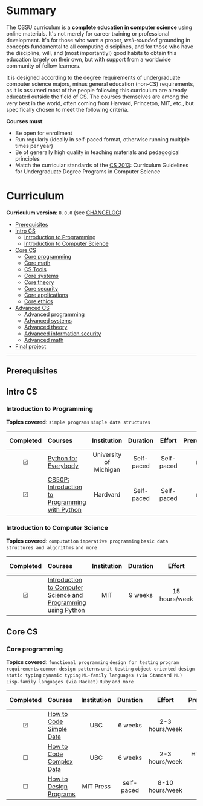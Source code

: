 # Summary

The OSSU curriculum is a **complete education in computer science** using online materials.
It's not merely for career training or professional development.
It's for those who want a proper, *well-rounded* grounding in concepts fundamental to all computing disciplines,
and for those who have the discipline, will, and (most importantly!) good habits to obtain this education largely on their own,
but with support from a worldwide community of fellow learners.

It is designed according to the degree requirements of undergraduate computer science majors, minus general education (non-CS) requirements,
as it is assumed most of the people following this curriculum are already educated outside the field of CS.
The courses themselves are among the very best in the world, often coming from Harvard, Princeton, MIT, etc.,
but specifically chosen to meet the following criteria.

**Courses must**:
- Be open for enrollment
- Run regularly (ideally in self-paced format, otherwise running multiple times per year)
- Be of generally high quality in teaching materials and pedagogical principles
- Match the curricular standards of the [CS 2013](https://github.com/ossu/computer-science/blob/master/CURRICULAR_GUIDELINES.md): Curriculum Guidelines for Undergraduate Degree Programs in Computer Science

# Curriculum

**Curriculum version**: `8.0.0` (see [CHANGELOG](https://github.com/ossu/computer-science/blob/master/CHANGELOG.md))

- [Prerequisites](#prerequisites)
- [Intro CS](#intro-cs)
  - [Introduction to Programming](#introduction-to-programming)
  - [Introduction to Computer Science](#introduction-to-computer-science)
- [Core CS](#core-cs)
  - [Core programming](#core-programming)
  - [Core math](#core-math)
  - [CS Tools](#cs-tools)
  - [Core systems](#core-systems)
  - [Core theory](#core-theory)
  - [Core security](#core-security)
  - [Core applications](#core-applications)
  - [Core ethics](#core-ethics)
- [Advanced CS](#advanced-cs)
  - [Advanced programming](#advanced-programming)
  - [Advanced systems](#advanced-systems)
  - [Advanced theory](#advanced-theory)
  - [Advanced information security](#advanced-information-security)
  - [Advanced math](#advanced-math)
- [Final project](#final-project)

---

## Prerequisites




## Intro CS

### Introduction to Programming

**Topics covered**:
`simple programs`
`simple data structures`

| Completed | Courses | Institution | Duration | Effort | Prerequisites | Completed Assignments |
| :--: | :-- | :--: | :--: | :--: | :--: | :--: |
| &#9745;  | [Python for Everybody](https://www.py4e.com/lessons)  |  University of Michigan  | Self-paced | Self-paced | none | n/a |
| &#9745;  | [CS50P: Introduction to Programming with Python](https://cs50.harvard.edu/python/)  |  Hardvard  | Self-paced | Self-paced | none | n/a |

### Introduction to Computer Science

**Topics covered**:
`computation`
`imperative programming`
`basic data structures and algorithms`
`and more`

| Completed | Courses | Institution | Duration | Effort | Prerequisites | Completed Assignments |
| :--: | :-- | :--: | :--: | :--: | :--: | :--: |
| &#9745;  | [Introduction to Computer Science and Programming using Python](https://ocw.mit.edu/courses/6-0001-introduction-to-computer-science-and-programming-in-python-fall-2016/)  | MIT | 9 weeks | 15 hours/week | [high school algebra](https://www.khanacademy.org/math/algebra-home) | [Assignments](intro_cs/6001)

## Core CS

### Core programming
**Topics covered**:
`functional programming`
`design for testing`
`program requirements`
`common design patterns`
`unit testing`
`object-oriented design`
`static typing`
`dynamic typing`
`ML-family languages (via Standard ML)`
`Lisp-family languages (via Racket)`
`Ruby`
`and more`

| Completed | Courses | Institution | Duration | Effort | Prerequisites | Completed Assignments |
| :--: | :-- | :--: | :--: | :--: | :--: | :--: |
| &#9745;  | [How to Code Simple Data](https://www.edx.org/course/how-to-code-simple-data) | UBC | 6 weeks | 2-3 hours/week | none | [assignments](https://github.com/JamesMcGahn/OSSU/tree/main/core_cs/how_to_code_simple_data)
| &#9744;  | [How to Code Complex Data](https://www.edx.org/course/how-to-code-complex-data) | UBC | 6 weeks | 2-3 hours/week | HTC Simple Data | [assignments](https://github.com/JamesMcGahn/OSSU/tree/main/core_cs/how_to_code_complex_data)
| &#9744;  | [How to Design Programs](https://htdp.org/2023-8-14/Book/index.html)| MIT Press | self-paced | 8-10 hours/week | none | [assignments](https://github.com/JamesMcGahn/OSSU/tree/main/core_cs/how_to_design_programs)
